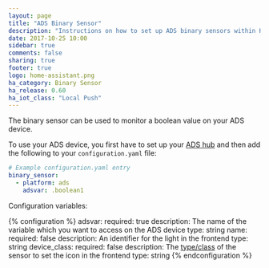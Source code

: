 ```yaml
---
layout: page
title: "ADS Binary Sensor"
description: "Instructions on how to set up ADS binary sensors within Home Assistant."
date: 2017-10-25 10:00
sidebar: true
comments: false
sharing: true
footer: true
logo: home-assistant.png
ha_category: Binary Sensor
ha_release: 0.60
ha_iot_class: "Local Push"
---
```


The binary sensor can be used to monitor a boolean value on your ADS device.

To use your ADS device, you first have to set up your [ADS
hub](/components/ads/) and then add the following to your `configuration.yaml`
file:

```yaml
# Example configuration.yaml entry
binary_sensor:
  - platform: ads
    adsvar: .boolean1
```

Configuration variables:

{% configuration %}
  adsvar:
    required: true
    description: The name of the variable which you want to access on the ADS device
    type: string
  name: 
    required: false
    description: An identifier for the light in the frontend
    type: string
  device_class:
    required: false
    description:  The [type/class](/components/binary_sensor/) of the sensor to set the icon in the frontend
    type: string
{% endconfiguration %}
